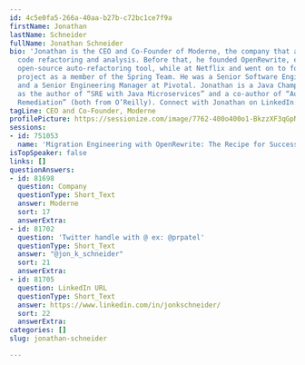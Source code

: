 ```yaml
---
id: 4c5e0fa5-266a-40aa-b27b-c72bc1ce7f9a
firstName: Jonathan
lastName: Schneider
fullName: Jonathan Schneider
bio: 'Jonathan is the CEO and Co-Founder of Moderne, the company that automates mass-scale
  code refactoring and analysis. Before that, he founded OpenRewrite, every developers
  open-source auto-refactoring tool, while at Netflix and went on to found the Micrometer
  project as a member of the Spring Team. He was a Senior Software Engineer at Gradle
  and a Senior Engineering Manager at Pivotal. Jonathan is a Java Champion as well
  as the author of “SRE with Java Microservices” and a co-author of “Automated Code
  Remediation” (both from O’Reilly). Connect with Jonathan on LinkedIn: https://www.linkedin.com/in/jonkschneider/'
tagLine: CEO and Co-Founder, Moderne
profilePicture: https://sessionize.com/image/7762-400o400o1-BkzzXF3qGpNgccMBQ6TayZ.jpg
sessions:
- id: 751053
  name: 'Migration Engineering with OpenRewrite: The Recipe for Success'
isTopSpeaker: false
links: []
questionAnswers:
- id: 81698
  question: Company
  questionType: Short_Text
  answer: Moderne
  sort: 17
  answerExtra:
- id: 81702
  question: 'Twitter handle with @ ex: @prpatel'
  questionType: Short_Text
  answer: "@jon_k_schneider"
  sort: 21
  answerExtra:
- id: 81705
  question: LinkedIn URL
  questionType: Short_Text
  answer: https://www.linkedin.com/in/jonkschneider/
  sort: 22
  answerExtra:
categories: []
slug: jonathan-schneider

---
```

